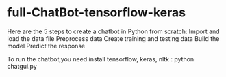 # full-ChatBot-tensorflow-keras
Here are the 5 steps to create a chatbot in Python from scratch:
Import and load the data file
Preprocess data
Create training and testing data
Build the model
Predict the response

To run the chatbot,you need install tensorflow, keras, nltk :
python chatgui.py

